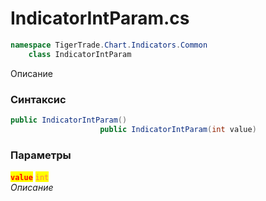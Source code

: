 
# IndicatorIntParam.cs
```csharp
namespace TigerTrade.Chart.Indicators.Common  
    class IndicatorIntParam
```

Описание

### Синтаксис
```csharp
public IndicatorIntParam()
                    public IndicatorIntParam(int value)
```

### Параметры  
<mark style="color:red;">**`value`**</mark> <mark style="color:coral;">`int`</mark>  
 *Описание*  
  

                    
                    